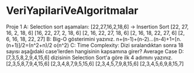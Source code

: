 # VeriYapilariVeAlgoritmalar
Proje 1
A: Selection sort aşamaları: [22,27,16,2,18,6] -> Insertion Sort
[22, 27, 16, 2, 18, 6]
[16, 22, 27, 2, 18, 6]
[2, 16, 22, 27, 18, 6]
[2, 16, 18, 22, 27, 6]
[2, 6, 16, 18, 22, 27]
B: Big-O gösterimini yazınız.
n+(n-1)+(n-2)...(n-4)+1=[n.(n+1)]/2=(n^2+n)/2
o(n^2)
C: Time Complexity: Dizi sıralandıktan sonra 18 sayısı aşağıdaki case'lerden hangisinin kapsamına girer?
Average Case
D: [7,3,5,8,2,9,4,15,6] dizisinin Selection Sort'a göre ilk 4 adımını yazınız.
[2,3,5,8,7,9,4,15,6]
[2,3,4,8,7,9,5,15,6]
[2,3,4,5,7,9,8,15,6]
[2,3,4,5,6,9,8,15,7]
